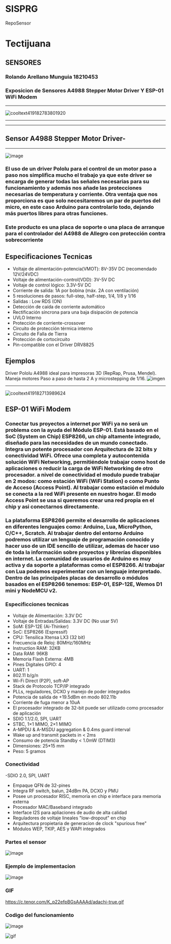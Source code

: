 # SISPRG
RepoSensor
# Tectijuana
## SENSORES
### Rolando Arellano Munguia 18210453


### Exposicion de Sensores A4988 Stepper Motor Driver Y ESP-01 WiFi Modem
----------------------------------------------------------------------------------------------------------------------------------
![cooltext419182783801920](https://user-images.githubusercontent.com/80436392/190012028-4200ed3c-ac84-479d-b4e8-f517f33f6e4f.png)

----------------------------------------------------------------------------------------------------------------------------------

----------------------------------------------------------------------------------------------------------------------------------

## Sensor A4988 Stepper Motor Driver-
----------------------------------------------------------------------------------------
![image](https://user-images.githubusercontent.com/80436392/190012379-924f6bbd-0e15-4232-9e34-afe4b681d783.png)

### El uso de un driver Pololu para el control de un motor paso a paso nos simplifica mucho el trabajo ya que este driver se encarga de generar todas las señales necesarias para su funcionamiento y además nos añade las protecciones necesarias de temperatura y corriente. Otra ventaja que nos proporciona es que solo necesitaremos un par de puertos del micro, en este caso Arduino para controlarlo todo, dejando más puertos libres para otras funciones.

### Este producto es una placa de soporte o una placa de arranque para el controlador del A4988 de Allegro con protección contra sobrecorriente


## Especificaciones Tecnicas

- Voltaje de alimentación-potencia(VMOT): 8V-35V DC (recomendado 12V/24VDC)
- Voltaje de alimentación-control(VDD): 3V-5V DC
- Voltaje de control lógico: 3.3V-5V DC
- Corriente de salida: 1A por bobina (máx. 2A con ventilación)
- 5 resoluciones de pasos: full-step, half-step, 1/4, 1/8 y 1/16
- Salidas : Low RDS (ON)
- Detección de caída de corriente automático
- Rectificación síncrona para una baja disipación de potencia
- UVLO Interno
- Protección de corriente-crossover
- Circuito de protección térmica interno
- Circuito de Falla de Tierra
- Protección de cortocircuito
- Pin-compatible con el Driver DRV8825 


## Ejemplos 

Driver Pololu A4988  ideal para impresoras 3D (RepRap, Prusa, Mendel). Maneja motores Paso a paso de hasta 2 A y microstepping de 1/16.
![imgen](https://moviltronics.com/wp-content/uploads/2020/01/portada-a4988-1-667x445.jpg)

------------------------------------------------------------------------------------------------------------------------------------------------------------

![cooltext419182713989624](https://user-images.githubusercontent.com/80436392/190011712-5ed4c0a0-a6fd-4156-9d0d-b79c1173eafe.png)

## ESP-01 WiFi Modem

### Conectar tus proyectos a internet por WiFi ya no será un problema con la ayuda del Módulo ESP-01. Está basado en el SoC (System on Chip) ESP8266, un chip altamente integrado, diseñado para las necesidades de un mundo conectado. Integra un potente procesador con Arquitectura de 32 bits y conectividad WiFi. Ofrece una completa y autocontenida solución WiFi Networking, permitiéndole trabajar como host de aplicaciones o reducir la carga de WiFi Networking de otro procesador. a nivel de conectividad el modulo puede trabajar en 2 modos: como estación WiFi (WiFi Station) o como Punto de Acceso (Access Point). Al trabajar como estación el módulo se conecta a la red WiFi presente en nuestro hogar. El modo Access Point se usa si queremos crear una red propia en el chip y asi conectarnos directamente. 

### La plataforma ESP8266 permite el desarrollo de aplicaciones en diferentes lenguajes como: Arduino, Lua, MicroPython, C/C++, Scratch. Al trabajar dentro del entorno Arduino podremos utilizar un lenguaje de programación conocido y hacer uso de un IDE sencillo de utilizar, ademas de hacer uso de toda la información sobre proyectos y librerías disponibles en internet. La comunidad de usuarios de Arduino es muy activa y da soporte a plataformas como el ESP8266. Al trabajar con Lua podemos experimentar con un lenguaje interpretado. Dentro de las principales placas de desarrollo o módulos basados en el ESP8266 tenemos: ESP-01, ESP-12E, Wemos D1 mini y NodeMCU v2.

### Especificciones tecnicas
- Voltaje de Alimentación: 3.3V DC
- Voltaje de Entradas/Salidas: 3.3V DC (No usar 5V)
- SoM: ESP-12E (Ai-Thinker)
- SoC: ESP8266 (Espressif)
- CPU: Tensilica Xtensa LX3 (32 bit)
- Frecuencia de Reloj: 80MHz/160MHz
- Instruction RAM: 32KB
- Data RAM: 96KB
- Memoria Flash Externa: 4MB
- Pines Digitales GPIO: 4
- UART: 1
- 802.11 b/g/n
- Wi-Fi Direct (P2P), soft-AP
- Stack de Protocolo TCP/IP integrado
- PLLs, reguladores, DCXO y manejo de poder integrados
- Potencia de salida de +19.5dBm en modo 802.11b
- Corriente de fuga menor a 10uA
- El procesador integrado de 32-bit puede ser utilizado como procesador de aplicación
- SDIO 1.1/2.0, SPI, UART
- STBC, 1×1 MIMO, 2×1 MIMO
- A-MPDU & A-MSDU aggregation & 0.4ms guard interval
- Wake up and transmit packets in < 2ms
- Consumo de potencia Standby < 1.0mW (DTIM3)
- Dimensiones: 25*15 mm
- Peso: 5 gramos

### Conectividad

-SDIO 2.0, SPI, UART
- Empaque QFN de 32-pines
- Integra RF switch, balun, 24dBm PA, DCXO y PMU
- Posee un procesador RISC, memoria en chip e interface para memoria externa
- Procesador MAC/Baseband integrado
- Interface I2S para apliaciones de audio de alta calidad
- Reguladores de voltaje lineales "low-dropout" en chip
- Arquitectura propietaria de generacion de clock "spurious free"
- Módulos WEP, TKIP, AES y WAPI integrados

### Partes el sensor
![image](https://user-images.githubusercontent.com/80436392/191360361-e1e25bdd-d2ce-4dc8-9722-7a5572b24fcc.png)

### Ejemplo de implementacion

![image](https://user-images.githubusercontent.com/80436392/191360531-5ed79a79-77db-44d1-917e-46f6808f9750.png)
### GIF
https://c.tenor.com/K_p22efpBGsAAAAd/adachi-true.gif

### Codigo del funcionamiento 
![image](https://user-images.githubusercontent.com/80436392/202037483-191a440a-5122-4988-bde3-42a284a93d22.png)

![gif](https://camo.githubusercontent.com/3d6f823ecb08ae7b9467d1f715a71d4da467a311880e6e1e622a85b99fbad18e/68747470733a2f2f692e696d6775722e636f6d2f6c4a796177396b2e676966)
